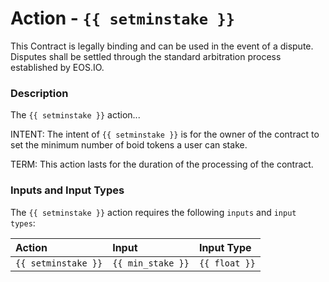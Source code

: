 # Action - `{{ setminstake }}`

This Contract is legally binding and can be used in the event of a dispute. Disputes shall be settled through the standard arbitration process established by EOS.IO.

### Description

The `{{ setminstake }}` action... 

INTENT: The intent of `{{ setminstake }}` is for the owner of the contract to set the minimum number of boid tokens a user can stake.

TERM: This action lasts for the duration of the processing of the contract.

### Inputs and Input Types

The `{{ setminstake }}` action requires the following `inputs` and `input types`:

| Action | Input | Input Type |
|:--|:--|:--|
| `{{ setminstake }}` | `{{ min_stake }}` | `{{ float }}`|
